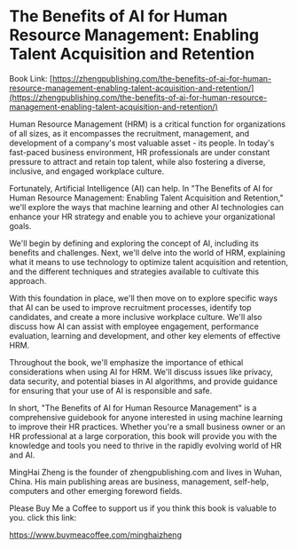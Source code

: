 # The Benefits of AI for Human Resource Management: Enabling Talent Acquisition and Retention

Book Link: [https://zhengpublishing.com/the-benefits-of-ai-for-human-resource-management-enabling-talent-acquisition-and-retention/](https://zhengpublishing.com/the-benefits-of-ai-for-human-resource-management-enabling-talent-acquisition-and-retention/)

Human Resource Management (HRM) is a critical function for organizations of all sizes, as it encompasses the recruitment, management, and development of a company's most valuable asset - its people. In today's fast-paced business environment, HR professionals are under constant pressure to attract and retain top talent, while also fostering a diverse, inclusive, and engaged workplace culture.

Fortunately, Artificial Intelligence (AI) can help. In "The Benefits of AI for Human Resource Management: Enabling Talent Acquisition and Retention," we'll explore the ways that machine learning and other AI technologies can enhance your HR strategy and enable you to achieve your organizational goals.

We'll begin by defining and exploring the concept of AI, including its benefits and challenges. Next, we'll delve into the world of HRM, explaining what it means to use technology to optimize talent acquisition and retention, and the different techniques and strategies available to cultivate this approach.

With this foundation in place, we'll then move on to explore specific ways that AI can be used to improve recruitment processes, identify top candidates, and create a more inclusive workplace culture. We'll also discuss how AI can assist with employee engagement, performance evaluation, learning and development, and other key elements of effective HRM.

Throughout the book, we'll emphasize the importance of ethical considerations when using AI for HRM. We'll discuss issues like privacy, data security, and potential biases in AI algorithms, and provide guidance for ensuring that your use of AI is responsible and safe.

In short, "The Benefits of AI for Human Resource Management" is a comprehensive guidebook for anyone interested in using machine learning to improve their HR practices. Whether you're a small business owner or an HR professional at a large corporation, this book will provide you with the knowledge and tools you need to thrive in the rapidly evolving world of HR and AI.

MingHai Zheng is the founder of zhengpublishing.com and lives in Wuhan, China. His main publishing areas are business, management, self-help, computers and other emerging foreword fields.

Please Buy Me a Coffee to support us if you think this book is valuable to you. click this link:

https://www.buymeacoffee.com/minghaizheng

